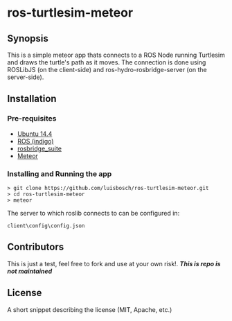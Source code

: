 # ros-turtlesim-meteor

## Synopsis

This is a simple meteor app thats connects to a ROS Node running Turtlesim and draws the turtle's path as it moves. 
The connection is done using ROSLibJS (on the client-side) and ros-hydro-rosbridge-server (on the server-side).

## Installation

### Pre-requisites

- [Ubuntu 14.4](http://www.ubuntu.com/download/)
- [ROS (indigo)](http://wiki.ros.org/indigo/Installation/Ubuntu)
- [rosbridge_suite](http://wiki.ros.org/rosbridge_suite)
- [Meteor](https://www.meteor.com/install)

### Installing and Running the app
```
> git clone https://github.com/luisbosch/ros-turtlesim-meteor.git
> cd ros-turtlesim-meteor
> meteor
```

The server to which roslib connects to can be configured in:
```
client\config\config.json
```

## Contributors

This is just a test, feel free to fork and use at your own risk!. ***This is repo is not maintained***

## License

A short snippet describing the license (MIT, Apache, etc.)
